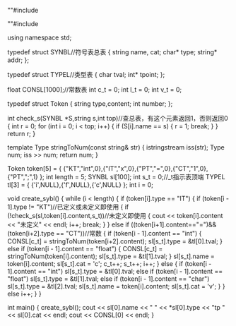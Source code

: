 ""#include<iostream>

""#include<sstream>

using namespace std;

typedef struct SYNBL//符号表总表
{
	string name, cat;
	char* type;
	string* addr;
};

typedef struct TYPEL//类型表
{
	char tval;
	int* tpoint;
};

float CONSL[1000];//常数表
int c_t = 0;
int l_t = 0; int v_t = 0;

typedef struct Token
{
	string type,content;
	int number;
};

int check_s(SYNBL *S,string s,int top)//查总表，有这个元素返回1，否则返回0
{
	int r = 0;
	for (int i = 0; i < top; i++)
	{
		if (S[i].name == s)
		{
			r = 1;
			break;
		}
	}
	return r;
}

template <class Type>
Type stringToNum(const string& str)
{
	istringstream iss(str);
	Type num;
	iss >> num;
	return num;
}

Token token[5] = { {"KT","int",0},{"IT","x",0},{"PT","=",0},{"CT","1",0},{"PT",";",1} };
int length = 5;
SYNBL sl[100]; int s_t = 0;//_t指示表顶端
TYPEL tl[3] = { {'i',NULL},{'f',NULL},{'c',NULL} };
int i = 0;

void create_sybl()
{
	while (i < length)
	{
		if (token[i].type == "IT")
		{
			if (token[i - 1].type != "KT")//已定义或未定义即使用
			{
				if (!check_s(sl,token[i].content,s_t))//未定义即使用
				{
					cout << token[i].content << "未定义" << endl;
					i++;
					break;
				}
			}
			else if ((token[i+1].content=="=")&&(token[i+2].type == "CT"))//常数
			{
				if (token[i - 1].content == "int")
				{
					CONSL[c_t] = stringToNum<int>(token[i+2].content);
					sl[s_t].type = &tl[0].tval;
				}
				else if (token[i - 1].content == "float")
				{
					CONSL[c_t] = stringToNum<float>(token[i].content);
					sl[s_t].type = &tl[1].tval;
				}
				sl[s_t].name = token[i].content;
				sl[s_t].cat = 'c';
				c_t++; s_t++; i++;
			}
			else
			{
				if (token[i - 1].content == "int") sl[s_t].type = &tl[0].tval;
				else if (token[i - 1].content == "float") sl[s_t].type = &tl[1].tval;
				else if (token[i - 1].content == "char") sl[s_t].type = &tl[2].tval;
				sl[s_t].name = token[i].content;
				sl[s_t].cat = 'v';
			}
		}
		else i++;
	}
}

int main()
{
	create_sybl();
	cout << sl[0].name << " " << *sl[0].type << "tp " << sl[0].cat << endl;
	cout << CONSL[0] << endl;
}